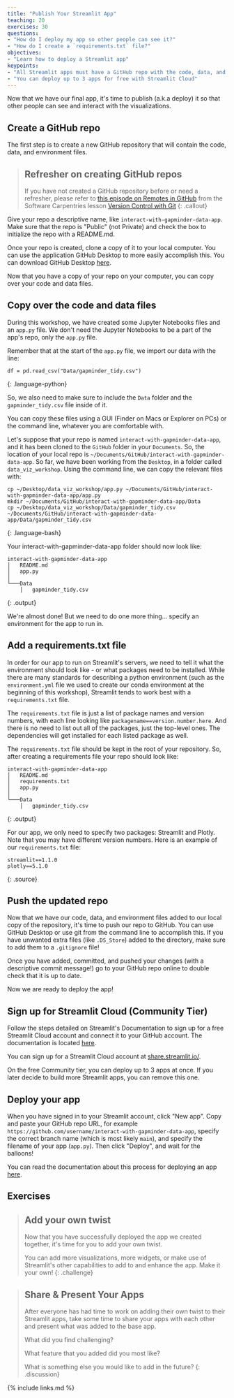 ```yaml
---
title: "Publish Your Streamlit App"
teaching: 20
exercises: 30
questions:
- "How do I deploy my app so other people can see it?"
- "How do I create a `requirements.txt` file?"
objectives:
- "Learn how to deploy a Streamlit app"
keypoints:
- "All Streamlit apps must have a GitHub repo with the code, data, and environment files"
- "You can deploy up to 3 apps for free with Streamlit Cloud"
---
```


Now that we have our final app, it's time to publish (a.k.a deploy) it so that other people can see and interact with the visualizations.

## Create a GitHub repo

The first step is to create a new GitHub repository that will contain the code, data, and environment files.

> ## Refresher on creating GitHub repos
> If you have not created a GitHub repository before or need a refresher, please refer to [this episode on Remotes in GitHub](https://swcarpentry.github.io/git-novice/07-github/index.html) from the Software Carpentries lesson [Version Control with Git](https://swcarpentry.github.io/git-novice/)
{: .callout}

Give your repo a descriptive name, like `interact-with-gapminder-data-app`. Make sure that the repo is "Public" (not Private) and check the box to initialize the repo with a README.md.

Once your repo is created, clone a copy of it to your local computer. You can use the application GitHub Desktop to more easily accomplish this. You can download GitHub Desktop [here](https://desktop.github.com).

Now that you have a copy of your repo on your computer, you can copy over your code and data files.

## Copy over the code and data files

During this workshop, we have created some Jupyter Notebooks files and an `app.py` file. We don't need the Jupyter Notebooks to be a part of the app's repo, only the `app.py` file.

Remember that at the start of the `app.py` file, we import our data with the line:

~~~
df = pd.read_csv("Data/gapminder_tidy.csv")
~~~
{: .language-python}

So, we also need to make sure to include the `Data` folder and the `gapminder_tidy.csv` file inside of it.

You can copy these files using a GUI (Finder on Macs or Explorer on PCs) or the command line, whatever you are comfortable with.

Let's suppose that your repo is named `interact-with-gapminder-data-app`, and it has been cloned to the `GitHub` folder in your `Documents`. So, the location of your local repo is `~/Documents/GitHub/interact-with-gapminder-data-app`. So far, we have been working from the `Desktop`, in a folder called `data_viz_workshop`. Using the command line, we can copy the relevant files with:

~~~
cp ~/Desktop/data_viz_workshop/app.py ~/Documents/GitHub/interact-with-gapminder-data-app/app.py
mkdir ~/Documents/GitHub/interact-with-gapminder-data-app/Data
cp ~/Desktop/data_viz_workshop/Data/gapminder_tidy.csv ~/Documents/GitHub/interact-with-gapminder-data-app/Data/gapminder_tidy.csv
~~~
{: .language-bash}

Your interact-with-gapminder-data-app folder should now look like:

~~~
interact-with-gapminder-data-app
│   README.md
│   app.py    
│
└───Data
    │   gapminder_tidy.csv
~~~
{: .output}

We're almost done! But we need to do one more thing... specify an environment for the app to run in.

## Add a requirements.txt file

In order for our app to run on Streamlit's servers, we need to tell it what the environment should look like - or what packages need to be installed. While there are many standards for describing a python environment (such as the `environment.yml` file we used to create our conda environment at the beginning of this workshop), Streamlit tends to work best with a `requirements.txt` file.

The `requirements.txt` file is just a list of package names and version numbers, with each line looking like `packagename==version.number.here`. And there is no need to list out all of the packages, just the top-level ones. The dependencies will get installed for each listed package as well.

The `requirements.txt` file should be kept in the root of your repository. So, after creating a requirements file your repo should look like:

~~~
interact-with-gapminder-data-app
│   README.md
│   requirements.txt    
│   app.py    
│
└───Data
    │   gapminder_tidy.csv
~~~
{: .output}

For our app, we only need to specify two packages: Streamlit and Plotly. Note that you may have different version numbers. Here is an example of our `requirements.txt` file:

~~~
streamlit==1.1.0
plotly==5.1.0
~~~
{: .source}

## Push the updated repo

Now that we have our code, data, and environment files added to our local copy of the repository, it's time to push our repo to GitHub. You can use GitHub Desktop or use git from the command line to accomplish this. If you have unwanted extra files (like `.DS_Store`) added to the directory, make sure to add them to a `.gitignore` file!

Once you have added, committed, and pushed your changes (with a descriptive commit message!) go to your GitHub repo online to double check that it is up to date.

Now we are ready to deploy the app!

## Sign up for Streamlit Cloud (Community Tier)

Follow the steps detailed on Streamlit's Documentation to sign up for a free Streamlit Cloud account and connect it to your GitHub account. The documentation is located [here](https://docs.streamlit.io/streamlit-cloud/get-started).

You can sign up for a Streamlit Cloud account at [share.streamlit.io/](https://share.streamlit.io/).

On the free Community tier, you can deploy up to 3 apps at once. If you later decide to build more Streamlit apps, you can remove this one.

## Deploy your app

When you have signed in to your Streamlit account, click "New app". Copy and paste your GitHub repo URL, for example `https://github.com/username/interact-with-gapminder-data-app`, specify the correct branch name (which is most likely `main`), and specify the filename of your app (`app.py`). Then click "Deploy", and wait for the balloons!

You can read the documentation about this process for deploying an app [here](https://docs.streamlit.io/streamlit-cloud/get-started/deploy-an-app).

## Exercises

> ## Add your own twist
>
> Now that you have successfully deployed the app we created together, it's time for you to add your own twist.
>
> You can add more visualizations, more widgets, or make use of Streamlit's other capabilities to add to and enhance the app. Make it your own!
{: .challenge}

> ## Share & Present Your Apps
>
> After everyone has had time to work on adding their own twist to their Streamlit apps, take some time to share your apps with each other and present what was added to the base app.
>
> What did you find challenging?
>
> What feature that you added did you most like?
>
> What is something else you would like to add in the future?
{: .discussion}

{% include links.md %}

